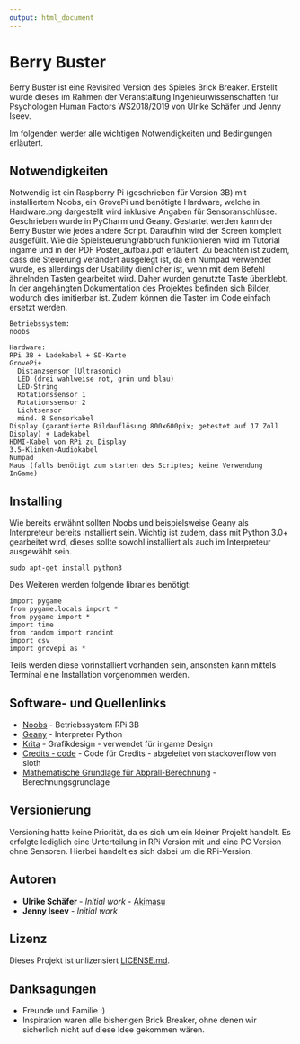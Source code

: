 ```yaml
---
output: html_document
---
```


# Berry Buster

Berry Buster ist eine Revisited Version des Spieles Brick Breaker. Erstellt wurde dieses im Rahmen der Veranstaltung Ingenieurwissenschaften für Psychologen Human Factors WS2018/2019 von Ulrike Schäfer und Jenny Iseev.

Im folgenden werder alle wichtigen Notwendigkeiten und Bedingungen erläutert.

## Notwendigkeiten

Notwendig ist ein Raspberry Pi (geschrieben für Version 3B) mit installiertem Noobs, ein GrovePi und benötigte Hardware, welche in Hardware.png dargestellt wird inklusive Angaben für Sensoranschlüsse.
Geschrieben wurde in PyCharm und Geany. Gestartet werden kann der Berry Buster wie jedes andere Script. Daraufhin wird der Screen komplett ausgefüllt. Wie die Spielsteuerung/abbruch funktionieren wird im Tutorial ingame und in der PDF Poster_aufbau.pdf erläutert.
Zu beachten ist zudem, dass die Steuerung verändert ausgelegt ist, da ein Numpad verwendet wurde, es allerdings der Usability dienlicher ist, wenn mit dem Befehl ähnelnden Tasten gearbeitet wird. Daher wurden genutzte Taste überklebt. In der angehängten Dokumentation des Projektes befinden sich Bilder, wodurch dies imitierbar ist. Zudem können die Tasten im Code einfach ersetzt werden.

```
Betriebssystem:
noobs

Hardware:
RPi 3B + Ladekabel + SD-Karte
GrovePi+
  Distanzsensor (Ultrasonic)
  LED (drei wahlweise rot, grün und blau)
  LED-String
  Rotationssensor 1
  Rotationssensor 2
  Lichtsensor 
  mind. 8 Sensorkabel
Display (garantierte Bildauflösung 800x600pix; getestet auf 17 Zoll Display) + Ladekabel
HDMI-Kabel von RPi zu Display 
3.5-Klinken-Audiokabel
Numpad
Maus (falls benötigt zum starten des Scriptes; keine Verwendung InGame)

```

## Installing

Wie bereits erwähnt sollten Noobs und beispielsweise Geany als Interpreteur bereits installiert sein.
Wichtig ist zudem, dass mit Python 3.0+ gearbeitet wird, dieses sollte sowohl installiert als auch im Interpreteur ausgewählt sein.
```
sudo apt-get install python3
```

Des Weiteren werden folgende libraries benötigt:

```
import pygame
from pygame.locals import *
from pygame import *
import time
from random import randint
import csv
import grovepi as *
```
Teils werden diese vorinstalliert vorhanden sein, ansonsten kann mittels Terminal eine Installation vorgenommen werden.

## Software- und Quellenlinks

* [Noobs](https://www.raspberrypi.org/downloads/noobs/) - Betriebssystem RPi 3B
* [Geany](https://www.geany.org/download) - Interpreter Python
* [Krita](https://krita.org/en/) - Grafikdesign - verwendet für ingame Design
* [Credits - code](https://stackoverflow.com/questions/36164524/python-pygame-create-end-credits-like-the-ones-at-the-end-of-a-movie?rq=1) - Code für Credits - abgeleitet von stackoverflow von sloth
* [Mathematische Grundlage für Abprall-Berechnung](https://www.youtube.com/watch?v=uuww9w2W-c0) - Berechnungsgrundlage


## Versionierung

Versioning hatte keine Priorität, da es sich um ein kleiner Projekt handelt.
Es erfolgte lediglich eine Unterteilung in RPi Version mit und eine PC Version ohne Sensoren. Hierbei handelt es sich dabei um die RPi-Version. 

## Autoren

* **Ulrike Schäfer** - *Initial work* - [Akimasu](https://github.com/Akimasu)
* **Jenny Iseev** - *Initial work*

## Lizenz

Dieses Projekt ist unlizensiert [LICENSE.md](LICENSE).

## Danksagungen

* Freunde und Familie :)
* Inspiration waren alle bisherigen Brick Breaker, ohne denen wir sicherlich nicht auf diese Idee gekommen wären.

